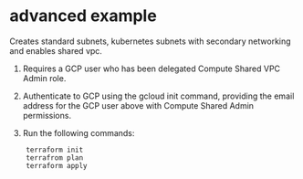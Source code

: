 # advanced example

Creates standard subnets, kubernetes subnets with secondary networking and enables shared vpc.

1. Requires a GCP user who has been delegated Compute Shared VPC Admin role.  

2. Authenticate to GCP using the gcloud init command, providing the email address for the GCP user above with Compute Shared Admin permissions.

3. Run the following commands:

```
    terraform init
    terrafrom plan
    terraform apply
```
